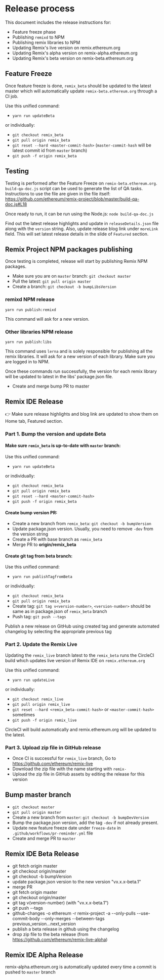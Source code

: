 # Release process 

This document includes the release instructions for:
 - Feature freeze phase
 - Publishing `remixd` to NPM
 - Publishing remix libraries to NPM
 - Updating Remix's live version on remix.ethereum.org
 - Updating Remix's alpha version on remix-alpha.ethereum.org
 - Updating Remix's beta version on remix-beta.ethereum.org

## Feature Freeze
Once feature freeze is done, `remix_beta` should be updated to the latest master which will automatically update `remix-beta.ethereum.org` through a CI job.

Use this unified command:

 - `yarn run updateBeta`

or individually:

 - `git checkout remix_beta`
 - `git pull origin remix_beta`
 - `git reset --hard <master-commit-hash>` (`master-commit-hash` will be latest commit id from `master` branch)
 - `git push -f origin remix_beta`
 
## Testing
Testing is performed after the Feature Freeze on `remix-beta.ethereum.org`. `build-qa-doc.js` script can be used to generate the list of QA tasks. Instructions to use the file are given in the file itself: https://github.com/ethereum/remix-project/blob/master/build-qa-doc.js#L18 

Once ready to run, it can be run using the Node.js: `node build-qa-doc.js`

Find out the latest release highlights and update in `releaseDetails.json` file along with the `version` string. Also, update release blog link under `moreLink` field. This will set latest release details in the slide of `Featured` section.

## Remix Project NPM packages publishing

Once testing is completed, release will start by publishing Remix NPM packages.

 - Make sure you are on `master` branch: `git checkout master`
 - Pull the latest: `git pull origin master`
 - Create a branch: `git checkout -b bumpLibsVersion`

### remixd NPM release

  `yarn run publish:remixd`

This command will ask for a new version.

### Other libraries NPM release

  `yarn run publish:libs`
 
This command uses `lerna` and is solely responsible for publishing all the remix libraries. It will ask for a new version of each library. Make sure you are logged in to NPM.

Once these commands run successfully, the version for each remix library will be updated to latest in the libs' package.json file.

 - Create and merge bump PR to master
 
## Remix IDE Release
:point_right: Make sure release highlights and blog link are updated to show them on Home tab, Featured section.

### Part 1. Bump the version and update Beta

#### Make sure `remix_beta` is up-to-date with `master` branch:

Use this unified command:

 - `yarn run updateBeta`

or individually:

 - `git checkout remix_beta`
 - `git pull origin remix_beta`
 - `git reset --hard <master-commit-hash>`
 - `git push -f origin remix_beta`

#### Create bump version PR:

 - Create a new branch from `remix_beta`: `git checkout -b bumpVersion`
 - Update package.json version. Usually, you need to remove `-dev` from the version string
 - Create a PR with base branch as `remix_beta`
 - Merge PR to **origin/remix_beta**

#### Create git tag from beta branch:

Use this unified command:

 - `yarn run publishTagfromBeta`

or individually:

 - `git checkout remix_beta`
 - `git pull origin remix_beta`
 - Create tag: `git tag v<version-number>`, `<version-number>` should be same as in package.json of `remix_beta` branch
 - Push tag: `git push --tags`

Publish a new release on GitHub using created tag and generate automated changelog by selecting the appropriate previous tag

### Part 2. Update the Remix Live

Updating the `remix_live` branch latest to the `remix_beta` runs the CircleCI build which updates live version of Remix IDE on `remix.ethereum.org`

Use this unified command:

 - `yarn run updateLive`

or individually:

 - `git checkout remix_live`
 - `git pull origin remix_live`
 - `git reset --hard <remix_beta-commit-hash>` or `<master-commit-hash>` sometimes
 - `git push -f origin remix_live`

 CircleCI will build automatically and remix.ethereum.org will be updated to the latest.

 ### Part 3. Upload zip file in GitHub release
 - Once CI is successful for `remix_live` branch, Go to https://github.com/ethereum/remix-live
 - Download the zip file with the name starting with `remix-`
 - Upload the zip file in GitHub assets by editing the release for this version
 
## Bump master branch 

 - `git checkout master`
 - `git pull origin master`
 - Create a new branch from `master`: `git checkout -b bumpDevVersion`
 - Bump the  package.json version, add the tag `-dev` if not already present.
 - Update new feature freeze date under `freeze-date` in `.github/workflows/pr-reminder.yml` file
 - Create and merge PR to `master`
 
 
## Remix IDE Beta Release
 - git fetch origin master
 - git checkout origin/master
 - git checkout -b bumpVersion
 - update package.json version to the new version "vx.x.x-beta.1"
 - merge PR
 - git fetch origin master
 - git checkout origin/master
 - git tag v(version-number) (with "vx.x.x-beta.1")
 - git push --tags
 - github-changes -o ethereum -r remix-project -a --only-pulls --use-commit-body --only-merges --between-tags previous_version...next_version
 - publish a beta release in github using the changelog
 - drop zip file to the beta release (from https://github.com/ethereum/remix-live-alpha)
 
## Remix IDE Alpha Release

remix-alpha.ethereum.org is automatically updated every time a commit is pushed to `master` branch

